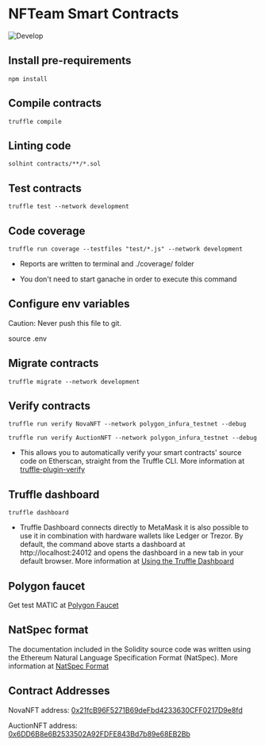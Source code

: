 # NFTeam Smart Contracts



![Develop](https://github.com/holonic-pod/smartcontracts-nfteam-01/actions/workflows/tests.yaml/badge.svg)

## Install pre-requirements

`npm install`

## Compile contracts

`truffle compile`

## Linting code

`solhint contracts/**/*.sol`

## Test contracts

`truffle test --network development`

## Code coverage

`truffle run coverage --testfiles "test/*.js" --network development`

- Reports are written to terminal and ./coverage/ folder

- You don't need to start ganache in order to execute this command

## Configure env variables

Caution: Never push this file to git.

source .env

## Migrate contracts

`truffle migrate --network development`

## Verify contracts

`truffle run verify NovaNFT --network polygon_infura_testnet --debug`

`truffle run verify AuctionNFT --network polygon_infura_testnet --debug`

- This allows you to automatically verify your smart contracts' source code on Etherscan, straight from the Truffle CLI. More information at [truffle-plugin-verify](https://www.npmjs.com/package/truffle-plugin-verify)

## Truffle dashboard

`truffle dashboard`

- Truffle Dashboard connects directly to MetaMask it is also possible to use it in combination with hardware wallets like Ledger or Trezor. By default, the command above starts a dashboard at http://localhost:24012 and opens the dashboard in a new tab in your default browser. More information at [Using the Truffle Dashboard](https://trufflesuite.com/docs/truffle/getting-started/using-the-truffle-dashboard/)

## Polygon faucet

Get test MATIC at [Polygon Faucet](https://faucet.polygon.technology/)

## NatSpec format

The documentation included in the Solidity source code was written using the Ethereum Natural Language Specification Format (NatSpec).
More information at [NatSpec Format](https://docs.soliditylang.org/en/latest/natspec-format.html)

## Contract Addresses

NovaNFT address: [0x21fcB96F5271B69deFbd4233630CFF0217D9e8fd](https://mumbai.polygonscan.com/address/0x21fcB96F5271B69deFbd4233630CFF0217D9e8fd)

AuctionNFT address: [0x6DD6B8e6B2533502A92FDFE843Bd7b89e68EB2Bb](https://mumbai.polygonscan.com/address/0x6DD6B8e6B2533502A92FDFE843Bd7b89e68EB2Bb)
